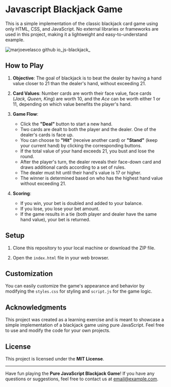 # Javascript Blackjack Game

This is a simple implementation of the classic blackjack card game using only HTML, CSS, and JavaScript. No external libraries or frameworks are used in this project, making it a lightweight and easy-to-understand example.

![marjoevelasco github io_js-blackjack_](https://github.com/MarjoeVelasco/js-blackjack/assets/46857235/508a71f1-90bf-4213-989a-5a4148f23375)

## How to Play

1. **Objective**: The goal of blackjack is to beat the dealer by having a hand value closer to 21 than the dealer's hand, without exceeding 21.

2. **Card Values**: Number cards are worth their face value, face cards (*Jack, Queen, King*) are worth 10, and the *Ace* can be worth either 1 or 11, depending on which value benefits the player's hand.

3. **Game Flow**:
   - Click the **"Deal"** button to start a new hand.
   - Two cards are dealt to both the player and the dealer. One of the dealer's cards is face up.
   - You can choose to **"Hit"** (receive another card) or **"Stand"** (keep your current hand) by clicking the corresponding buttons.
   - If the total value of your hand exceeds 21, you bust and lose the round.
   - After the player's turn, the dealer reveals their face-down card and draws additional cards according to a set of rules.
   - The dealer must hit until their hand's value is 17 or higher.
   - The winner is determined based on who has the highest hand value without exceeding 21.

4. **Scoring**:
   - If you win, your bet is doubled and added to your balance.
   - If you lose, you lose your bet amount.
   - If the game results in a tie (both player and dealer have the same hand value), your bet is returned.

## Setup

1. Clone this repository to your local machine or download the ZIP file.

2. Open the `index.html` file in your web browser.

## Customization

You can easily customize the game's appearance and behavior by modifying the `styles.css` for styling and `script.js` for the game logic.

## Acknowledgments

This project was created as a learning exercise and is meant to showcase a simple implementation of a blackjack game using pure JavaScript. Feel free to use and modify the code for your own projects.

## License

This project is licensed under the **MIT License**.

---

Have fun playing the **Pure JavaScript Blackjack Game**! If you have any questions or suggestions, feel free to contact us at [email@example.com](mailto:email@example.com).
